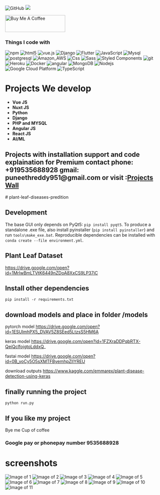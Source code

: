 ![GitHub](https://img.shields.io/github/license/PuneethReddyHC/online-shopping-system-advanced)
![](https://visitor-badge.glitch.me/badge?page_id=puneethreddyhc.leaf)

<a href="https://www.buymeacoffee.com/PuneethReddyHC" target="_blank"><img src="https://cdn.buymeacoffee.com/buttons/v2/default-yellow.png" alt="Buy Me A Coffee" width="195" height="55"></a>

<h3>Things I code with</h3>
<p>
  <img alt="npm" src="https://img.shields.io/badge/-NPM-CB3837?style=flat-square&logo=npm&logoColor=white" />
  <img alt="html5" src="https://img.shields.io/badge/-HTML5-E34F26?style=flat-square&logo=html5&logoColor=white" />
  <img src="https://img.shields.io/static/v1?label=Vue.js&amp;message=v2.6&amp;color=4FC08D&amp;style=flat-square&amp;logo=vue.js&amp;logoColor=ffffff" alt="vue.js">
  <img alt="Django" src="https://img.shields.io/badge/Django-092E20?style=flat-square&logo=django&logoColor=white" />
  <img alt="Flutter" src="https://img.shields.io/badge/Flutter-02569B?style=flat-square&logo=flutter&logoColor=white" />
  <img alt="JavaScript" src="https://img.shields.io/badge/JavaScript-323330?style=flat-square&logo=javascript&logoColor=F7DF1E" />
  <img alt="Mysql" src="https://img.shields.io/badge/MySQL-00000F?style=flat-square&logo=mysql&logoColor=white" />
  <img alt="postgresql" src="https://img.shields.io/badge/PostgreSQL-316192?style=flat-square&logo=postgresql&logoColor=white" />
  <img alt="Amazon_AWS" src="https://img.shields.io/badge/Amazon_AWS-232F3E?style=flat-square&logo=amazon-aws&logoColor=white" />
  <img alt="Css" src="https://img.shields.io/badge/CSS-239120?&style=flat-square&logo=css3&logoColor=white" />
  <img alt="Sass" src="https://img.shields.io/badge/-Sass-CC6699?style=flat-square&logo=sass&logoColor=white" />
  <img alt="Styled Components" src="https://img.shields.io/badge/-Styled_Components-db7092?style=flat-square&logo=styled-components&logoColor=white" />
  <img alt="git" src="https://img.shields.io/badge/-Git-F05032?style=flat-square&logo=git&logoColor=white" />
  <img alt="Heroku" src="https://img.shields.io/badge/-Heroku-430098?style=flat-square&logo=heroku&logoColor=white" />
  <img alt="Docker" src="https://img.shields.io/badge/-Docker-46a2f1?style=flat-square&logo=docker&logoColor=white" />
  <img alt="angular" src="https://img.shields.io/badge/-Angular-DD0031?style=flat-square&logo=angular&logoColor=white" />
  <img alt="MongoDB" src="https://img.shields.io/badge/-MongoDB-13aa52?style=flat-square&logo=mongodb&logoColor=white" />
  <img alt="Nodejs" src="https://img.shields.io/badge/-Nodejs-43853d?style=flat-square&logo=Node.js&logoColor=white" />
  <img alt="Google Cloud Platform" src="https://img.shields.io/badge/-Google_Cloud_Platform-1a73e8?style=flat-square&logo=google-cloud&logoColor=white" />
  <img alt="TypeScript" src="https://img.shields.io/badge/-TypeScript-007ACC?style=flat-square&logo=typescript&logoColor=white" />
  
</p>
<h1>Projects We develop</h1>

<ul>
	<li><b>Vue JS</b></li>
	<li><b>Nuxt JS</b></li>
	<li><b>Python</b></li>
	<li><b>Django</b></li>
	<li><b>PHP and MYSQL</b></li>
	<li><b>Angular JS</b></li>
	<li><b>React JS</b></li>
	<li><b>AI/ML</b></li>
</ul>
<h2> Projects with installation support and code explaination for Premium contact phone: +919535688928 gmail: puneethreddy951@gmail.com or visit :<a href="http://www.projectswall.com/">Projects Wall</a></h2>
# plant-leaf-diseases-predition

## Development

The base GUI only depends on PyQt5: `pip install pyqt5`. To produce a standalone .exe file, also install pyinstaller (`pip install pyinstaller`) and run `tools\make_exe.bat`. Reproducible dependencies can be installed with `conda create --file environment.yml`. 

## Plant Leaf Dataset

  https://drive.google.com/open?id=1MrlwBmLTVtK6449nZDoA8XxCS9LP37iC
    
## Install other dependencies

`pip install -r requirements.txt`

## download models and place in folder /models

   pytorch model  https://drive.google.com/open?id=1ESUImhPX5_DVAV5Z8SEed5LtzsS5HM6A
   
   keras model https://drive.google.com/open?id=1FZXraDDPqbRTX-QeiQclfojgtoLddxQ_
   
   fastai model https://drive.google.com/open?id=0B_voCy5O5sXMTFByemhpZllYREU

   download outputs   https://www.kaggle.com/emmarex/plant-disease-detection-using-keras

   
## finally running the project

    python run.py
    
## If you like my project 
Bye me Cup of coffee

### Google pay or phonepay number 9535688928

# screenshots

![Image of 1](https://github.com/PuneethReddyHC/leaf-diseases-predition/blob/master/screenshots/1.png)
![Image of 2](https://github.com/PuneethReddyHC/leaf-diseases-predition/blob/master/screenshots/2.png)
![Image of 3](https://github.com/PuneethReddyHC/leaf-diseases-predition/blob/master/screenshots/3.png)
![Image of 4](https://github.com/PuneethReddyHC/leaf-diseases-predition/blob/master/screenshots/4.png)
![Image of 5](https://github.com/PuneethReddyHC/leaf-diseases-predition/blob/master/screenshots/5.png)
![Image of 6](https://github.com/PuneethReddyHC/leaf-diseases-predition/blob/master/screenshots/6.png)
![Image of 7](https://github.com/PuneethReddyHC/leaf-diseases-predition/blob/master/screenshots/7.png)
![Image of 8](https://github.com/PuneethReddyHC/leaf-diseases-predition/blob/master/screenshots/8.png)
![Image of 9](https://github.com/PuneethReddyHC/leaf-diseases-predition/blob/master/screenshots/9.png)
![Image of 10](https://github.com/PuneethReddyHC/leaf-diseases-predition/blob/master/screenshots/10.png)
![Image of 11](https://github.com/PuneethReddyHC/leaf-diseases-predition/blob/master/screenshots/11.png)
